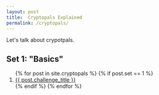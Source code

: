 ```yaml
---
layout: post
title:  Cryptopals Explained
permalink: /cryptopals/
---
```


Let's talk about crypotpals.

## Set 1: "Basics"
<ol start="1">
  {% for post in site.cryptopals %}
    {% if post.set == 1 %}
      <li>
        <a href="{{post.url}}">
          {{ post.challenge_title }}
        </a>
      </li>
    {% endif %}
  {% endfor %}
</ol>

<!-- 
## Set 2: Block crypto
<ol start="9">
  {% for post in site.cryptopals %}
    {% if post.set == 2 %}
      <li>
        <a href="{{post.url}}">
          {{ post.challenge_title }}
        </a>
      </li>
    {% endif %}
  {% endfor %}
</ol> 
-->